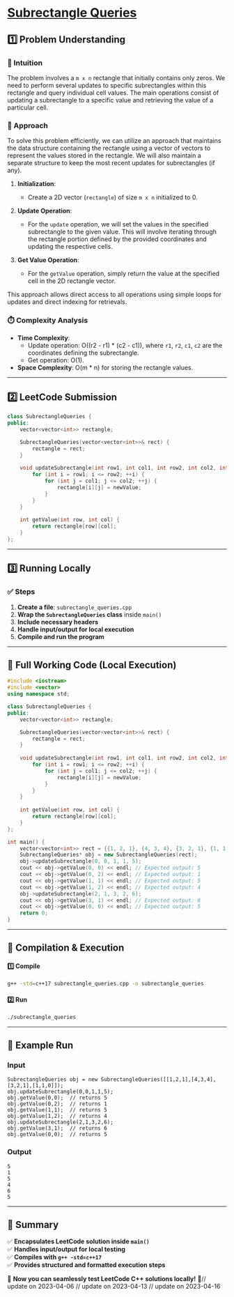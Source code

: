 # **[Subrectangle Queries](https://leetcode.com/problems/subrectangle-queries/description/)**  

## **1️⃣ Problem Understanding**  
### **📌 Intuition**  
The problem involves a `m x n` rectangle that initially contains only zeros. We need to perform several updates to specific subrectangles within this rectangle and query individual cell values. The main operations consist of updating a subrectangle to a specific value and retrieving the value of a particular cell.

### **🚀 Approach**  
To solve this problem efficiently, we can utilize an approach that maintains the data structure containing the rectangle using a vector of vectors to represent the values stored in the rectangle. We will also maintain a separate structure to keep the most recent updates for subrectangles (if any). 

1. **Initialization**: 
   - Create a 2D vector (`rectangle`) of size `m x n` initialized to 0.
   
2. **Update Operation**:
   - For the `update` operation, we will set the values in the specified subrectangle to the given value. This will involve iterating through the rectangle portion defined by the provided coordinates and updating the respective cells.

3. **Get Value Operation**:
   - For the `getValue` operation, simply return the value at the specified cell in the 2D rectangle vector.

This approach allows direct access to all operations using simple loops for updates and direct indexing for retrievals. 
   
### **⏱️ Complexity Analysis**  
- **Time Complexity**: 
  - Update operation: O((r2 - r1) * (c2 - c1)), where `r1`, `r2`, `c1`, `c2` are the coordinates defining the subrectangle.
  - Get operation: O(1).
- **Space Complexity**: O(m * n) for storing the rectangle values.  

---  

## **2️⃣ LeetCode Submission**  
```cpp
class SubrectangleQueries {
public:
    vector<vector<int>> rectangle;

    SubrectangleQueries(vector<vector<int>>& rect) {
        rectangle = rect;
    }
    
    void updateSubrectangle(int row1, int col1, int row2, int col2, int newValue) {
        for (int i = row1; i <= row2; ++i) {
            for (int j = col1; j <= col2; ++j) {
                rectangle[i][j] = newValue;
            }
        }
    }
    
    int getValue(int row, int col) {
        return rectangle[row][col];
    }
};
```  

---  

## **3️⃣ Running Locally**  
### **✅ Steps**  
1. **Create a file**: `subrectangle_queries.cpp`  
2. **Wrap the `SubrectangleQueries` class** inside `main()`  
3. **Include necessary headers**  
4. **Handle input/output for local execution**  
5. **Compile and run the program**  

---  

## **📝 Full Working Code (Local Execution)**  
```cpp
#include <iostream>
#include <vector>
using namespace std;

class SubrectangleQueries {
public:
    vector<vector<int>> rectangle;

    SubrectangleQueries(vector<vector<int>>& rect) {
        rectangle = rect;
    }
    
    void updateSubrectangle(int row1, int col1, int row2, int col2, int newValue) {
        for (int i = row1; i <= row2; ++i) {
            for (int j = col1; j <= col2; ++j) {
                rectangle[i][j] = newValue;
            }
        }
    }
    
    int getValue(int row, int col) {
        return rectangle[row][col];
    }
};

int main() {
    vector<vector<int>> rect = {{1, 2, 1}, {4, 3, 4}, {3, 2, 1}, {1, 1, 0}};
    SubrectangleQueries* obj = new SubrectangleQueries(rect);
    obj->updateSubrectangle(0, 0, 1, 1, 5);
    cout << obj->getValue(0, 0) << endl; // Expected output: 5
    cout << obj->getValue(0, 2) << endl; // Expected output: 1
    cout << obj->getValue(1, 1) << endl; // Expected output: 5
    cout << obj->getValue(1, 2) << endl; // Expected output: 4
    obj->updateSubrectangle(2, 1, 3, 2, 6);
    cout << obj->getValue(3, 1) << endl; // Expected output: 6
    cout << obj->getValue(0, 0) << endl; // Expected output: 5
    return 0;
}
```  

---  

## **🔧 Compilation & Execution**  
#### **1️⃣ Compile**  
```bash
g++ -std=c++17 subrectangle_queries.cpp -o subrectangle_queries
```  

#### **2️⃣ Run**  
```bash
./subrectangle_queries
```  

---  

## **🎯 Example Run**  
### **Input**  
```
SubrectangleQueries obj = new SubrectangleQueries([[1,2,1],[4,3,4],[3,2,1],[1,1,0]]);
obj.updateSubrectangle(0,0,1,1,5);
obj.getValue(0,0);  // returns 5
obj.getValue(0,2);  // returns 1
obj.getValue(1,1);  // returns 5
obj.getValue(1,2);  // returns 4
obj.updateSubrectangle(2,1,3,2,6);
obj.getValue(3,1);  // returns 6
obj.getValue(0,0);  // returns 5
```  
### **Output**  
```
5
1
5
4
6
5
```  

---  

## **📌 Summary**  
✅ **Encapsulates LeetCode solution inside `main()`**  
✅ **Handles input/output for local testing**  
✅ **Compiles with `g++ -std=c++17`**  
✅ **Provides structured and formatted execution steps**  

🚀 **Now you can seamlessly test LeetCode C++ solutions locally!** 🚀// update on 2023-04-06
// update on 2023-04-13
// update on 2023-04-16
